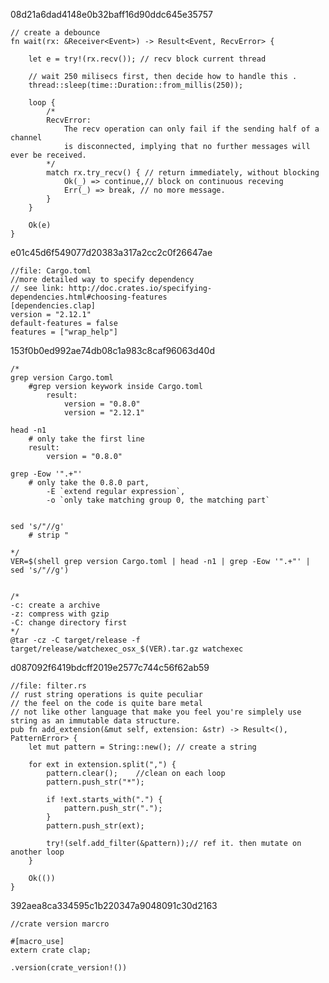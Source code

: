 08d21a6dad4148e0b32baff16d90ddc645e35757

    // create a debounce
    fn wait(rx: &Receiver<Event>) -> Result<Event, RecvError> {

        let e = try!(rx.recv()); // recv block current thread

        // wait 250 milisecs first, then decide how to handle this .
        thread::sleep(time::Duration::from_millis(250));

        loop {
            /*
            RecvError:
                The recv operation can only fail if the sending half of a channel 
                is disconnected, implying that no further messages will ever be received.
            */
            match rx.try_recv() { // return immediately, without blocking
                Ok(_) => continue,// block on continuous receving
                Err(_) => break, // no more message.
            }
        }

        Ok(e)
    }



e01c45d6f549077d20383a317a2cc2c0f26647ae

    //file: Cargo.toml
    //more detailed way to specify dependency
    // see link: http://doc.crates.io/specifying-dependencies.html#choosing-features
    [dependencies.clap]
    version = "2.12.1"
    default-features = false
    features = ["wrap_help"]



153f0b0ed992ae74db08c1a983c8caf96063d40d

    /*
    grep version Cargo.toml
        #grep version keywork inside Cargo.toml
            result:
                version = "0.8.0"
                version = "2.12.1"
            
    head -n1 
        # only take the first line
        result:
            version = "0.8.0"

    grep -Eow '".+"'
        # only take the 0.8.0 part, 
            -E `extend regular expression`, 
            -o `only take matching group 0, the matching part`

    
    sed 's/"//g'
        # strip " 
    
    */
    VER=$(shell grep version Cargo.toml | head -n1 | grep -Eow '".+"' | sed 's/"//g')


    /*
    -c: create a archive
    -z: compress with gzip
    -C: change directory first
    */
    @tar -cz -C target/release -f target/release/watchexec_osx_$(VER).tar.gz watchexec


d087092f6419bdcff2019e2577c744c56f62ab59

    
    //file: filter.rs
    // rust string operations is quite peculiar
    // the feel on the code is quite bare metal
    // not like other language that make you feel you're simplely use string as an immutable data structure.
    pub fn add_extension(&mut self, extension: &str) -> Result<(), PatternError> {
        let mut pattern = String::new(); // create a string

        for ext in extension.split(",") {
            pattern.clear();    //clean on each loop
            pattern.push_str("*");

            if !ext.starts_with(".") {
                pattern.push_str(".");
            }
            pattern.push_str(ext);

            try!(self.add_filter(&pattern));// ref it. then mutate on another loop
        }

        Ok(())
    }

392aea8ca334595c1b220347a9048091c30d2163

    //crate version marcro

    #[macro_use]
    extern crate clap;

    .version(crate_version!())



